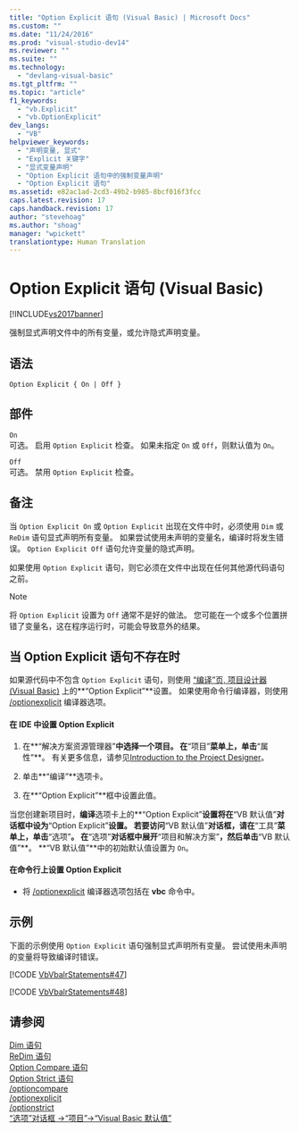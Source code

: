 ```yaml
---
title: "Option Explicit 语句 (Visual Basic) | Microsoft Docs"
ms.custom: ""
ms.date: "11/24/2016"
ms.prod: "visual-studio-dev14"
ms.reviewer: ""
ms.suite: ""
ms.technology: 
  - "devlang-visual-basic"
ms.tgt_pltfrm: ""
ms.topic: "article"
f1_keywords: 
  - "vb.Explicit"
  - "vb.OptionExplicit"
dev_langs: 
  - "VB"
helpviewer_keywords: 
  - "声明变量, 显式"
  - "Explicit 关键字"
  - "显式变量声明"
  - "Option Explicit 语句中的强制变量声明"
  - "Option Explicit 语句"
ms.assetid: e82ac1ad-2cd3-49b2-b985-8bcf016f3fcc
caps.latest.revision: 17
caps.handback.revision: 17
author: "stevehoag"
ms.author: "shoag"
manager: "wpickett"
translationtype: Human Translation
---
```

# Option Explicit 语句 (Visual Basic)
[!INCLUDE[vs2017banner](../../../csharp/includes/vs2017banner.md)]

强制显式声明文件中的所有变量，或允许隐式声明变量。  
  
## 语法  
  
```  
Option Explicit { On | Off }  
```  
  
## 部件  
 `On`  
 可选。  启用 `Option Explicit` 检查。  如果未指定 `On` 或 `Off`，则默认值为 `On`。  
  
 `Off`  
 可选。  禁用 `Option Explicit` 检查。  
  
## 备注  
 当 `Option Explicit On` 或 `Option Explicit` 出现在文件中时，必须使用 `Dim` 或 `ReDim` 语句显式声明所有变量。  如果尝试使用未声明的变量名，编译时将发生错误。  `Option Explicit Off` 语句允许变量的隐式声明。  
  
 如果使用 `Option Explicit` 语句，则它必须在文件中出现在任何其他源代码语句之前。  
  
> [!NOTE]
>  将 `Option Explicit` 设置为 `Off` 通常不是好的做法。  您可能在一个或多个位置拼错了变量名，这在程序运行时，可能会导致意外的结果。  
  
## 当 Option Explicit 语句不存在时  
 如果源代码中不包含 `Option Explicit` 语句，则使用 [“编译”页, 项目设计器 \(Visual Basic\)](/visual-studio/ide/reference/compile-page-project-designer-visual-basic) 上的**“Option Explicit”**设置。  如果使用命令行编译器，则使用 [\/optionexplicit](../../../visual-basic/reference/command-line-compiler/optionexplicit.md) 编译器选项。  
  
#### 在 IDE 中设置 Option Explicit  
  
1.  在**“解决方案资源管理器”**中选择一个项目。  在**“项目”**菜单上，单击**“属性”**。  有关更多信息，请参见[Introduction to the Project Designer](http://msdn.microsoft.com/zh-cn/898dd854-c98d-430c-ba1b-a913ce3c73d7)。  
  
2.  单击**“编译”**选项卡。  
  
3.  在**“Option Explicit”**框中设置此值。  
  
 当您创建新项目时，**编译**选项卡上的**“Option Explicit”**设置将在**“VB 默认值”**对话框中设为**“Option Explicit”**设置。  若要访问**“VB 默认值”**对话框，请在**“工具”**菜单上，单击**“选项”**。  在**“选项”**对话框中展开**“项目和解决方案”**，然后单击**“VB 默认值”**。  **“VB 默认值”**中的初始默认值设置为 `On`。  
  
#### 在命令行上设置 Option Explicit  
  
-   将 [\/optionexplicit](../../../visual-basic/reference/command-line-compiler/optionexplicit.md) 编译器选项包括在 **vbc** 命令中。  
  
## 示例  
 下面的示例使用 `Option Explicit` 语句强制显式声明所有变量。  尝试使用未声明的变量将导致编译时错误。  
  
 [!CODE [VbVbalrStatements#47](../CodeSnippet/VS_Snippets_VBCSharp/VbVbalrStatements#47)]  
  
 [!CODE [VbVbalrStatements#48](../CodeSnippet/VS_Snippets_VBCSharp/VbVbalrStatements#48)]  
  
## 请参阅  
 [Dim 语句](../../../visual-basic/language-reference/statements/dim-statement.md)   
 [ReDim 语句](../../../visual-basic/language-reference/statements/redim-statement.md)   
 [Option Compare 语句](../../../visual-basic/language-reference/statements/option-compare-statement.md)   
 [Option Strict 语句](../../../visual-basic/language-reference/statements/option-strict-statement.md)   
 [\/optioncompare](../../../visual-basic/reference/command-line-compiler/optioncompare.md)   
 [\/optionexplicit](../../../visual-basic/reference/command-line-compiler/optionexplicit.md)   
 [\/optionstrict](../../../visual-basic/reference/command-line-compiler/optionstrict.md)   
 [“选项”对话框 \-\>“项目”\-\>“Visual Basic 默认值”](/visual-studio/ide/reference/visual-basic-defaults-projects-options-dialog-box)